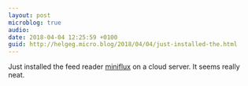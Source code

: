 ```yaml
---
layout: post
microblog: true
audio: 
date: 2018-04-04 12:25:59 +0100
guid: http://helgeg.micro.blog/2018/04/04/just-installed-the.html
---
```

Just installed the feed reader [miniflux](https://docs.miniflux.net/en/latest/opinionated.html) on a cloud server. It seems really neat.
